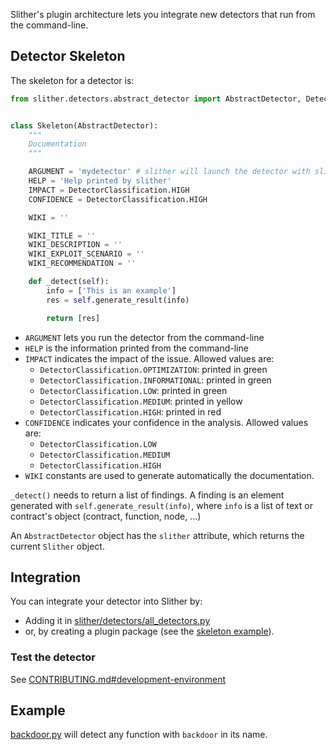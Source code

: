 Slither's plugin architecture lets you integrate new detectors that run from the command-line.

## Detector Skeleton

The skeleton for a detector is:

```python
from slither.detectors.abstract_detector import AbstractDetector, DetectorClassification


class Skeleton(AbstractDetector):
    """
    Documentation
    """

    ARGUMENT = 'mydetector' # slither will launch the detector with slither.py --detect mydetector
    HELP = 'Help printed by slither'
    IMPACT = DetectorClassification.HIGH
    CONFIDENCE = DetectorClassification.HIGH

    WIKI = ''

    WIKI_TITLE = ''
    WIKI_DESCRIPTION = ''
    WIKI_EXPLOIT_SCENARIO = ''
    WIKI_RECOMMENDATION = ''

    def _detect(self):
        info = ['This is an example']
        res = self.generate_result(info)

        return [res]
```

- `ARGUMENT` lets you run the detector from the command-line
- `HELP` is the information printed from the command-line
- `IMPACT` indicates the impact of the issue. Allowed values are:
  - `DetectorClassification.OPTIMIZATION`: printed in green
  - `DetectorClassification.INFORMATIONAL`: printed in green
  - `DetectorClassification.LOW`: printed in green
  - `DetectorClassification.MEDIUM`: printed in yellow
  - `DetectorClassification.HIGH`: printed in red
- `CONFIDENCE` indicates your confidence in the analysis. Allowed values are:
  - `DetectorClassification.LOW`
  - `DetectorClassification.MEDIUM`
  - `DetectorClassification.HIGH`
- `WIKI` constants are used to generate automatically the documentation.

`_detect()` needs to return a list of findings. A finding is an element generated with `self.generate_result(info)`, where `info` is a list of text or contract's object (contract, function, node, ...)

An `AbstractDetector` object has the `slither` attribute, which returns the current `Slither` object.

## Integration

You can integrate your detector into Slither by:

- Adding it in [slither/detectors/all_detectors.py](https://github.com/trailofbits/slither/blob/ae7c410938b616d993e6c27678f6e48d9a4d7dd6/slither/detectors/all_detectors.py)
- or, by creating a plugin package (see the [skeleton example](https://github.com/trailofbits/slither/tree/ae7c410938b616d993e6c27678f6e48d9a4d7dd6/plugin_example)).

### Test the detector

See [CONTRIBUTING.md#development-environment](https://github.com/crytic/slither/blob/master/CONTRIBUTING.md#development-environment)

## Example

[backdoor.py](https://github.com/crytic/slither/blob/ae7c410938b616d993e6c27678f6e48d9a4d7dd6/slither/detectors/examples/backdoor.py) will detect any function with `backdoor` in its name.
